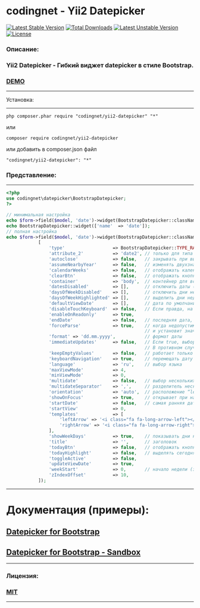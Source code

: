 codingnet - Yii2 Datepicker
================================
[![Latest Stable Version](https://poser.pugx.org/phpnt/yii2-datepicker/v/stable)](https://packagist.org/packages/phpnt/yii2-datepicker) [![Total Downloads](https://poser.pugx.org/phpnt/yii2-datepicker/downloads)](https://packagist.org/packages/phpnt/yii2-datepicker) [![Latest Unstable Version](https://poser.pugx.org/phpnt/yii2-datepicker/v/unstable)](https://packagist.org/packages/phpnt/yii2-datepicker) [![License](https://poser.pugx.org/phpnt/yii2-datepicker/license)](https://packagist.org/packages/phpnt/yii2-datepicker)
### Описание:
### Yii2 Datepicker - Гибкий виджет datepicker в стиле Bootstrap.
### [DEMO](http://phpnt.com/widget/datepicker)



------------

Установка:

------------

```
php composer.phar require "codingnet/yii2-datepicker" "*"
```
или

```
composer require codingnet/yii2-datepicker
```

или добавить в composer.json файл

```
"codingnet/yii2-datepicker": "*"

```

### Представление:
------------
```php
<?php
use codingnet\datepicker\BootstrapDatepicker;
?>
```
```php
// минимальная настройка
echo $form->field($model, 'date')->widget(BootstrapDatepicker::className());
echo BootstrapDatepicker::widget(['name'  => 'date']);
// полная настройка 
echo $form->field($model, 'date')->widget(BootstrapDatepicker::className(),
            [
                'type'                  => BootstrapDatepicker::TYPE_RANGE,     // тип виджета TYPE_TEXT, TYPE_COMPONENT, TYPE_EMBEDDED, TYPE_RANGE (по умолчанию TYPE_TEXT)
                'attribute_2'           => 'date2', // только для типа TYPE_RANGE
                'autoclose'             => false,   // закрывать при выборе
                'assumeNearbyYear'      => false,   // изменять двухзначный год на четырехзначный (например "17" изменит на "2017")
                'calendarWeeks'         => false,   // отображать календарную неделю
                'clearBtn'              => false,   // отображать кнопку очистить
                'container'             => 'body',  // контейнер для всплывающего окна
                'datesDisabled'         => [],      // отключить даты (например ['12.04.2017', '30.04.2017'])
                'daysOfWeekDisabled'    => [],      // отключить дни недели от 0 до 6 (например ['0', '6'])
                'daysOfWeekHighlighted' => [],      // выделить дни недели от 0 до 6 (например ['0', '6'])
                'defaultViewDate'       => [],      // дата по умолчанию (например ['day' => '25', 'month' => '04', 'year' => '2017'])
                'disableTouchKeyboard'  => false,   // Если правда, на мобильных устройствах не будет отображаться клавиатура
                'enableOnReadonly'      => true,
                'endDate'               => false,   // последняя дата, которую можно выбрать; Все последующие даты будут отключены (например '17.04.2017')
                'forceParse'            => true,    // когда недопустимая дата остается в поле ввода, виджет принудительно проанализирует ее значение
                                                    // и установит значение ввода на новую, действительную дату, соответствующую данному формату.         
                'format' => 'dd.mm.yyyy',           // формат даты
                'immediateUpdates'      => false,   // Если true, выбор года или месяца в datepicker будет немедленно обновлять значение ввода
                                                    // В противном случае, только выбор дня месяца будет немедленно обновлять значение ввода
                'keepEmptyValues'       => false,   // работает только в range. Если true, выбранное значение не распространяется на другие
                'keyboardNavigation'    => true,    // перемещать дату клавиатурой
                'language'              => 'ru',    // выбор языка
                'maxViewMode'           => 4,
                'minViewMode'           => 0,
                'multidate'             => false,   // выбор нескольких дат (например для двух дат, будет значение 2)
                'multidateSeparator'    => ',',     // разделитель нескольких дат
                'orientation'           => 'auto',  // расположение “left”, “right”, “top”, “bottom”, “auto”
                'showOnFocus'           => true,    // открывает при нажатии на input
                'startDate'             => false,   // самая ранняя дата, которую можно выбрать. Все более ранние даты будут отключены
                'startView'             => 0,
                'templates'             => [
                    'leftArrow' => '<i class="fa fa-long-arrow-left"></i>',
                    'rightArrow' => '<i class="fa fa-long-arrow-right"></i>'
                ],
                'showWeekDays'          => true,    // показывать дни недели
                'title'                 => '',      // заголовок
                'todayBtn'              => false,   // отображать кнопку сегодня
                'todayHighlight'        => false,   // выделять сегодня
                'toggleActive'          => false,
                'updateViewDate'        => true,
                'weekStart'             => 0,       // начало недели (значения от 0 до 6)
                'zIndexOffset'          => 10,
            ]);
```
------------
# Документация (примеры):
## [Datepicker for Bootstrap](https://bootstrap-datepicker.readthedocs.io/en/latest)
## [Datepicker for Bootstrap - Sandbox](https://uxsolutions.github.io/bootstrap-datepicker/?markup=input&format=&weekStart=&startDate=&endDate=&startView=0&minViewMode=0&maxViewMode=4&todayBtn=false&clearBtn=false&language=en&orientation=auto&multidate=&multidateSeparator=&keyboardNavigation=on&forceParse=on#sandbox)
------------
### Лицензия:
### [MIT](https://ru.wikipedia.org/wiki/%D0%9B%D0%B8%D1%86%D0%B5%D0%BD%D0%B7%D0%B8%D1%8F_MIT)
------------
